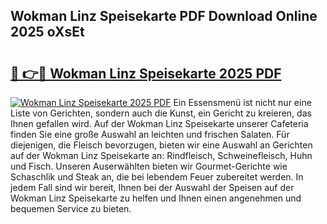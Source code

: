 ## Wokman Linz Speisekarte PDF Download Online 2025 oXsEt

# <h2><a href="http://gce7vrh.nevu.top/?p=Wokman+Linz+Speisekarte">🔗 👉🔴 Wokman Linz Speisekarte 2025 PDF</a></h2>

[![Wokman Linz Speisekarte 2025 PDF](https://i.imgur.com/dBaPXMq.png)](http://gce7vrh.nevu.top/?p=Wokman+Linz+Speisekarte)
Ein Essensmenü ist nicht nur eine Liste von Gerichten, sondern auch die Kunst, ein Gericht zu kreieren, das Ihnen gefallen wird. Auf der Wokman Linz Speisekarte unserer Cafeteria finden Sie eine große Auswahl an leichten und frischen Salaten. Für diejenigen, die Fleisch bevorzugen, bieten wir eine Auswahl an Gerichten auf der Wokman Linz Speisekarte an: Rindfleisch, Schweinefleisch, Huhn und Fisch. Unseren Auserwählten bieten wir Gourmet-Gerichte wie Schaschlik und Steak an, die bei lebendem Feuer zubereitet werden. In jedem Fall sind wir bereit, Ihnen bei der Auswahl der Speisen auf der Wokman Linz Speisekarte zu helfen und Ihnen einen angenehmen und bequemen Service zu bieten.
